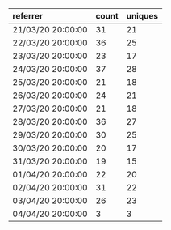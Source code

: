 | referrer          | count | uniques |
| :---------------- | :---- | :------ |
| 21/03/20 20:00:00 | 31    | 21      |
| 22/03/20 20:00:00 | 36    | 25      |
| 23/03/20 20:00:00 | 23    | 17      |
| 24/03/20 20:00:00 | 37    | 28      |
| 25/03/20 20:00:00 | 21    | 18      |
| 26/03/20 20:00:00 | 24    | 21      |
| 27/03/20 20:00:00 | 21    | 18      |
| 28/03/20 20:00:00 | 36    | 27      |
| 29/03/20 20:00:00 | 30    | 25      |
| 30/03/20 20:00:00 | 20    | 17      |
| 31/03/20 20:00:00 | 19    | 15      |
| 01/04/20 20:00:00 | 22    | 20      |
| 02/04/20 20:00:00 | 31    | 22      |
| 03/04/20 20:00:00 | 26    | 23      |
| 04/04/20 20:00:00 | 3     | 3       |